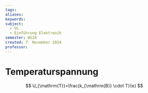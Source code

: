 ```yaml
---
tags: 
aliases: 
keywords: 
subject:
  - VL
  - Einführung Elektronik
semester: WS24
created: 7. November 2024
professor:
---
```

 
# Temperaturspannung


$$
U_{\mathrm{T}}=\frac{k_{\mathrm{B}} \cdot T}{e}
$$